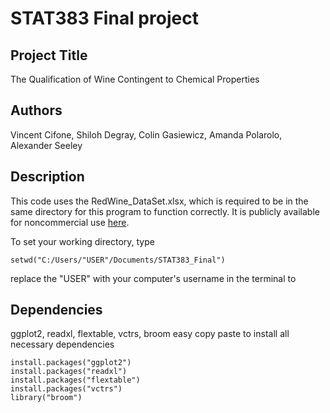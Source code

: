 # STAT383 Final project
## Project Title
The Qualification of Wine Contingent to Chemical Properties
## Authors
Vincent Cifone, Shiloh Degray, Colin Gasiewicz, Amanda Polarolo, Alexander Seeley
## Description
This code uses the RedWine_DataSet.xlsx, which is required to be in the same directory for this program to function correctly. It is publicly available for noncommercial use [here](https://archive.ics.uci.edu/dataset/186/wine+quality).

To set your working directory, type
```
setwd("C:/Users/"USER"/Documents/STAT383_Final")
```
replace the "USER" with your computer's username in the terminal to
## Dependencies 
ggplot2, readxl, flextable, vctrs, broom
easy copy paste to install all necessary dependencies
```
install.packages("ggplot2")
install.packages("readxl")
install.packages("flextable")
install.packages("vctrs")
library("broom")
```

